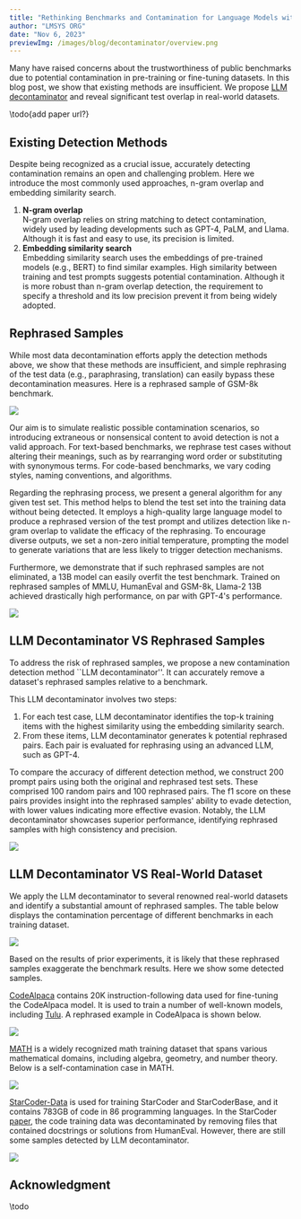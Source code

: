 ```yaml
---
title: "Rethinking Benchmarks and Contamination for Language Models with Rephrased Samples"
author: "LMSYS ORG"
date: "Nov 6, 2023"
previewImg: /images/blog/decontaminator/overview.png
---
```



Many have raised concerns about the trustworthiness of public benchmarks due to potential contamination in pre-training or fine-tuning datasets.
In this blog post, we show that existing methods are insufficient. We propose [LLM decontaminator](https://github.com/lm-sys/llm-decontaminator) and reveal significant test overlap in real-world datasets.

\todo{add paper url?}


## **Existing Detection Methods**

Despite being recognized as a crucial issue, accurately detecting contamination remains an open and challenging problem. 
Here we introduce the most commonly used approaches, n-gram overlap and embedding similarity search.

  1. **N-gram overlap**  
    N-gram overlap relies on string matching to detect contamination, widely used by leading developments such as GPT-4, PaLM, and Llama. Although it is fast and easy to use, its precision is limited.
  2. **Embedding similarity search**  
    Embedding similarity search uses the embeddings of pre-trained models (e.g., BERT) to find similar examples. High similarity between training and test prompts suggests potential contamination.
    Although it is more robust than n-gram overlap detection, the requirement to specify a threshold and its low precision prevent it from being widely adopted.


## **Rephrased Samples**

While most data decontamination efforts apply the detection methods above, we show that these methods are insufficient, and simple rephrasing of the test data (e.g., paraphrasing, translation) can easily bypass these decontamination measures.
Here is a rephrased sample of GSM-8k benchmark.

<img src="/images/blog/decontaminator/gsm-8k-rephrase.png" style="display:block; margin-top: auto; margin-left: auto; margin-right: auto; margin-bottom: auto;"></img>

Our aim is to simulate realistic possible contamination scenarios, so introducing extraneous or nonsensical content to avoid detection is not a valid approach.
For text-based benchmarks, we rephrase test cases without altering their meanings, such as by rearranging word order or substituting with synonymous terms. For code-based benchmarks, we vary coding styles, naming conventions, and algorithms.

Regarding the rephrasing process, we present a general algorithm for any given test set. This method helps to blend the test set into the training data without being detected. It employs a high-quality large language model to produce a rephrased version of the test prompt and utilizes detection like n-gram overlap to validate the efficacy of the rephrasing. To encourage diverse outputs, we set a non-zero initial temperature, prompting the model to generate variations that are less likely to trigger detection mechanisms.

Furthermore, we demonstrate that if such rephrased samples are not eliminated, a 13B model can easily overfit the test benchmark.
Trained on rephrased samples of MMLU, HumanEval and GSM-8k, Llama-2 13B achieved drastically high performance, on par with GPT-4's performance.

<img src="/images/blog/decontaminator/rephrase-score.png" style="display:block; margin-top: auto; margin-left: auto; margin-right: auto; margin-bottom: auto;"></img>


## **LLM Decontaminator VS Rephrased Samples**

To address the risk of rephrased samples, we propose a new contamination detection method ``LLM decontaminator''.
It can accurately remove a dataset's rephrased samples relative to a benchmark.

This LLM decontaminator involves two steps:

  1. For each test case, LLM decontaminator identifies the top-k training items with the highest similarity using the embedding similarity search.
  2. From these items, LLM decontaminator generates k potential rephrased pairs. Each pair is evaluated for rephrasing using an advanced LLM, such as GPT-4.

To compare the accuracy of different detection method, we construct 200 prompt pairs using both the original and rephrased test sets. These comprised 100 random pairs and 100 rephrased pairs.
The f1 score on these pairs provides insight into the rephrased samples' ability to evade detection, with lower values indicating more effective evasion.
Notably, the LLM decontaminator showcases superior performance, identifying rephrased samples with high consistency and precision.

<img src="/images/blog/decontaminator/MMLU-f1score.png" style="display:block; margin-top: auto; margin-left: auto; margin-right: auto; margin-bottom: auto;"></img>

## **LLM Decontaminator VS Real-World Dataset**

We apply the LLM decontaminator to several renowned real-world datasets and identify a substantial amount of rephrased samples. 
The table below displays the contamination percentage of different benchmarks in each training dataset.

<img src="/images/blog/decontaminator/real-world-detect.png" style="display:block; margin-top: auto; margin-left: auto; margin-right: auto; margin-bottom: auto;"></img>

Based on the results of prior experiments, it is likely that these rephrased samples exaggerate the benchmark results.
Here we show some detected samples.

[CodeAlpaca](https://github.com/sahil280114/codealpaca) contains 20K instruction-following data used for fine-tuning the CodeAlpaca model. 
It is used to train a number of well-known models, including [Tulu](https://huggingface.co/TheBloke/tulu-30B-fp16).
A rephrased example in CodeAlpaca is shown below.

<img src="/images/blog/decontaminator/codealpaca-rephrase.png" style="display:block; margin-top: auto; margin-left: auto; margin-right: auto; margin-bottom: auto;"></img>

[MATH](https://github.com/hendrycks/math) is a widely recognized math training dataset that spans various mathematical domains, including algebra, geometry, and number theory. Below is a self-contamination case in MATH.

<img src="/images/blog/decontaminator/MATH-rephrase.png" style="display:block; margin-top: auto; margin-left: auto; margin-right: auto; margin-bottom: auto;"></img>

[StarCoder-Data](https://huggingface.co/datasets/bigcode/starcoderdata) is used for training StarCoder and StarCoderBase, and it contains 783GB of code in 86 programming languages. In the StarCoder [paper](https://arxiv.org/pdf/2305.06161.pdf), the code training data was decontaminated by removing files that contained docstrings or solutions from HumanEval. However, there are still some samples detected by LLM decontaminator.

<img src="/images/blog/decontaminator/starcoder-rephrase.png" style="display:block; margin-top: auto; margin-left: auto; margin-right: auto; margin-bottom: auto;"></img>



## **Acknowledgment**
\todo
<!-- The OpenAI-compatible API server is primarily contributed by Shuo Yang, Siyuan Zhuang, and Xia Han. -->
